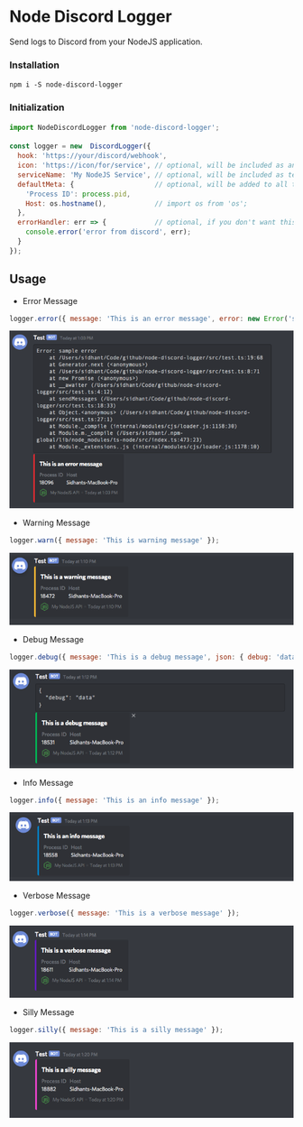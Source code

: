 # Node Discord Logger
Send logs to Discord from your NodeJS application.

### Installation
```
npm i -S node-discord-logger
```

### Initialization
```javascript
import NodeDiscordLogger from 'node-discord-logger';

const logger = new  DiscordLogger({
  hook: 'https://your/discord/webhook',
  icon: 'https://icon/for/service', // optional, will be included as an icon in the footer
  serviceName: 'My NodeJS Service', // optional, will be included as text in the footer
  defaultMeta: {                    // optional, will be added to all the messages
    'Process ID': process.pid,
    Host: os.hostname(),            // import os from 'os';
  },
  errorHandler: err => {            // optional, if you don't want this library to log to console
    console.error('error from discord', err);
  }
});
```

## Usage

* Error Message
```javascript
logger.error({ message: 'This is an error message', error: new Error('sample error') });
```
![error message example](https://raw.githubusercontent.com/sidhantpanda/public/master/img/projects/node-discord-logger/error-message.png)

* Warning Message
```javascript
logger.warn({ message: 'This is warning message' });
```
![warning message example](https://raw.githubusercontent.com/sidhantpanda/public/master/img/projects/node-discord-logger/warning-message.png)

* Debug Message
```javascript
logger.debug({ message: 'This is a debug message', json: { debug: 'data' } });
```
![debug message example](https://raw.githubusercontent.com/sidhantpanda/public/master/img/projects/node-discord-logger/debug-message.png)

* Info Message
```javascript
logger.info({ message: 'This is an info message' });
```
![info message example](https://raw.githubusercontent.com/sidhantpanda/public/master/img/projects/node-discord-logger/info-message.png)

* Verbose Message
```javascript
logger.verbose({ message: 'This is a verbose message' });
```
![verbose message example](https://raw.githubusercontent.com/sidhantpanda/public/master/img/projects/node-discord-logger/verbose-message.png)

* Silly Message
```javascript
logger.silly({ message: 'This is a silly message' });
```
![silly message example](https://raw.githubusercontent.com/sidhantpanda/public/master/img/projects/node-discord-logger/silly-message.png)
